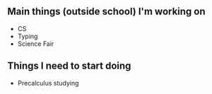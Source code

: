 ## Main things (outside school) I'm working on

- CS
- Typing
- Science Fair

## Things I need to start doing
- Precalculus studying

